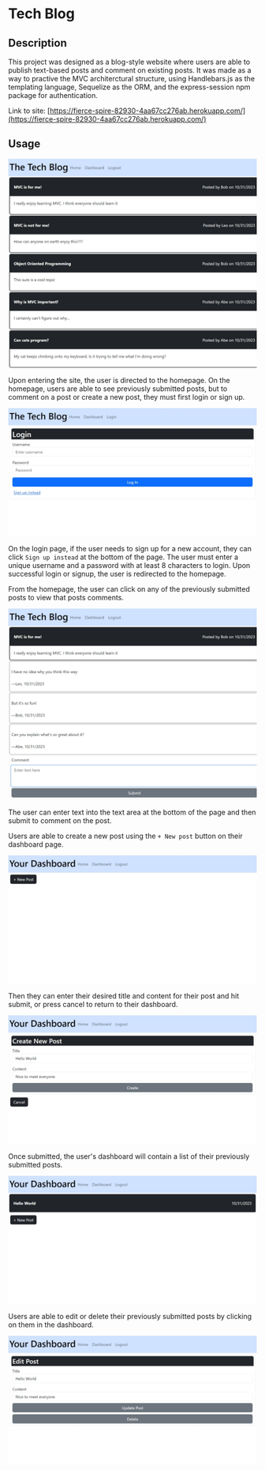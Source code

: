 # Tech Blog

## Description

This project was designed as a blog-style website where users are able to publish text-based posts and comment on existing posts.  It was made as a way to practive the MVC architerctural structure, using Handlebars.js as the templating language, Sequelize as the ORM, and the express-session npm package for authentication. 



Link to site: [https://fierce-spire-82930-4aa67cc276ab.herokuapp.com/](https://fierce-spire-82930-4aa67cc276ab.herokuapp.com/)

## Usage

![Screenshot of homepage](./images/homepage.jpeg)

Upon entering the site, the user is directed to the homepage. On the homepage, users are able to see previously submitted posts, but to comment on a post or create a new post, they must first login or sign up.  

![Screenshot of login page](./images/login.jpeg)

On the login page, if the user needs to sign up for a new account, they can click `Sign up instead` at the bottom of the page.  The user must enter a unique username and a password with at least 8 characters to login. Upon successful login or signup, the user is redirected to the homepage.

From the homepage, the user can click on any of the previously submitted posts to view that posts comments.

![Screenshot of post with comments](./images/comments.jpeg)

The user can enter text into the text area at the bottom of the page and then submit to comment on the post.

Users are able to create a new post using the `+ New post` button on their dashboard page. 

![Screenshot of dashboard for a new user](./images/emptyDB.jpeg)

Then they can enter their desired title and content for their post and hit submit, or press cancel to return to their dashboard.  

![Screenshot of create post form](./images/createPost.jpeg)

Once submitted, the user's dashboard will contain a list of their previously submitted posts.

![Screenshot of dashboard after post submission](./images/updatedDB.jpeg)

Users are able to edit or delete their previously submitted posts by clicking on them in the dashboard.

![Screenshot of post edit page](./images/editor.jpeg)
